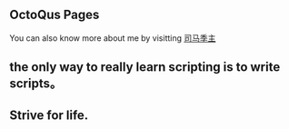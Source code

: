 ## OctoQus Pages

You can also know more about me by visitting [司马季主](http://www.aimouse.com/blog)

## the only way to really learn scripting is to write scripts。
## Strive for life.

